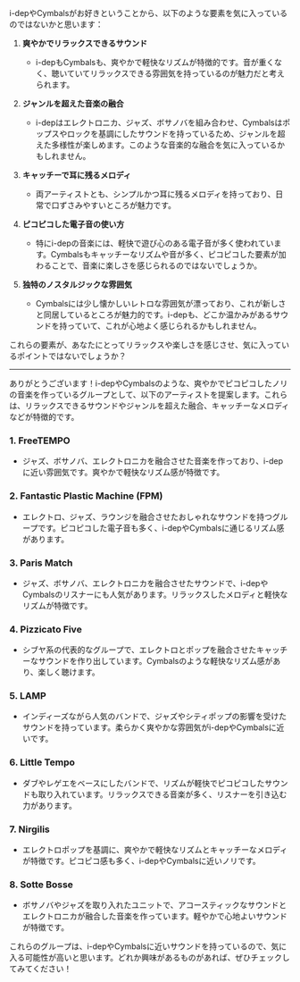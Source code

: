 i-depやCymbalsがお好きということから、以下のような要素を気に入っているのではないかと思います：

1. **爽やかでリラックスできるサウンド**
   - i-depもCymbalsも、爽やかで軽快なリズムが特徴的です。音が重くなく、聴いていてリラックスできる雰囲気を持っているのが魅力だと考えられます。

2. **ジャンルを超えた音楽の融合**
   - i-depはエレクトロニカ、ジャズ、ボサノバを組み合わせ、Cymbalsはポップスやロックを基調にしたサウンドを持っているため、ジャンルを超えた多様性が楽しめます。このような音楽的な融合を気に入っているかもしれません。

3. **キャッチーで耳に残るメロディ**
   - 両アーティストとも、シンプルかつ耳に残るメロディを持っており、日常で口ずさみやすいところが魅力です。

4. **ピコピコした電子音の使い方**
   - 特にi-depの音楽には、軽快で遊び心のある電子音が多く使われています。Cymbalsもキャッチーなリズムや音が多く、ピコピコした要素が加わることで、音楽に楽しさを感じられるのではないでしょうか。

5. **独特のノスタルジックな雰囲気**
   - Cymbalsには少し懐かしいレトロな雰囲気が漂っており、これが新しさと同居しているところが魅力的です。i-depも、どこか温かみがあるサウンドを持っていて、これが心地よく感じられるかもしれません。

これらの要素が、あなたにとってリラックスや楽しさを感じさせ、気に入っているポイントではないでしょうか？

---

ありがとうございます！i-depやCymbalsのような、爽やかでピコピコしたノリの音楽を作っているグループとして、以下のアーティストを提案します。これらは、リラックスできるサウンドやジャンルを超えた融合、キャッチーなメロディなどが特徴的です。

### 1. **FreeTEMPO**
   - ジャズ、ボサノバ、エレクトロニカを融合させた音楽を作っており、i-depに近い雰囲気です。爽やかで軽快なリズム感が特徴です。

### 2. **Fantastic Plastic Machine (FPM)**
   - エレクトロ、ジャズ、ラウンジを融合させたおしゃれなサウンドを持つグループです。ピコピコした電子音も多く、i-depやCymbalsに通じるリズム感があります。

### 3. **Paris Match**
   - ジャズ、ボサノバ、エレクトロニカを融合させたサウンドで、i-depやCymbalsのリスナーにも人気があります。リラックスしたメロディと軽快なリズムが特徴です。

### 4. **Pizzicato Five**
   - シブヤ系の代表的なグループで、エレクトロとポップを融合させたキャッチーなサウンドを作り出しています。Cymbalsのような軽快なリズム感があり、楽しく聴けます。

### 5. **LAMP**
   - インディーズながら人気のバンドで、ジャズやシティポップの影響を受けたサウンドを持っています。柔らかく爽やかな雰囲気がi-depやCymbalsに近いです。

### 6. **Little Tempo**
   - ダブやレゲエをベースにしたバンドで、リズムが軽快でピコピコしたサウンドも取り入れています。リラックスできる音楽が多く、リスナーを引き込む力があります。

### 7. **Nirgilis**
   - エレクトロポップを基調に、爽やかで軽快なリズムとキャッチーなメロディが特徴です。ピコピコ感も多く、i-depやCymbalsに近いノリです。

### 8. **Sotte Bosse**
   - ボサノバやジャズを取り入れたユニットで、アコースティックなサウンドとエレクトロニカが融合した音楽を作っています。軽やかで心地よいサウンドが特徴です。

これらのグループは、i-depやCymbalsに近いサウンドを持っているので、気に入る可能性が高いと思います。どれか興味があるものがあれば、ぜひチェックしてみてください！